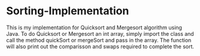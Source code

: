 # Sorting-Implementation
This is my implementation for Quicksort and Mergesort algorithm using Java.
To do Quicksort or Mergesort an int array, simply import the class and call the method quickSort or mergeSort and pass in the array.
The function will also print out the comparisson and swaps required to complete the sort.
